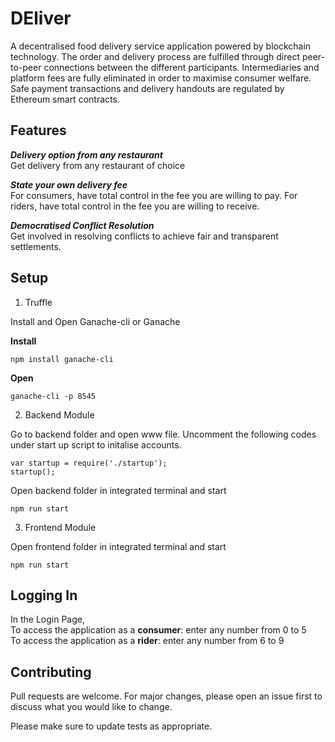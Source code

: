 # DEliver
A decentralised food delivery service application powered by blockchain technology. The order and delivery process are  fulfilled through direct peer-to-peer connections between the different participants. Intermediaries and platform fees are fully eliminated in order to maximise consumer welfare. Safe payment transactions and delivery handouts are regulated by Ethereum smart contracts. 

## Features

***Delivery option from any restaurant*** <br>
Get delivery from any restaurant of choice

***State your own delivery fee*** <br>
For consumers, have total control in the fee you are willing to pay. For riders, have total control in the fee you are willing to receive.

***Democratised Conflict Resolution*** <br>
Get involved in resolving conflicts to achieve fair and transparent settlements.

## Setup

1) Truffle 

Install and Open Ganache-cli or Ganache

**Install**
```
npm install ganache-cli
```
**Open**
```
ganache-cli -p 8545
```

2) Backend Module

Go to backend folder and open www file. Uncomment the following codes under start up script to initalise accounts.
```
var startup = require('./startup');
startup();
```

Open backend folder in integrated terminal and start
```
npm run start
```

3) Frontend Module

Open frontend folder in integrated terminal and start
```
npm run start
```
## Logging In
In the Login Page, <br>
To access the application as a **consumer**: enter any number from 0 to 5 <br>
To access the application as a **rider**: enter any number from 6 to 9 <br>

## Contributing
Pull requests are welcome. For major changes, please open an issue first to discuss what you would like to change.

Please make sure to update tests as appropriate.
